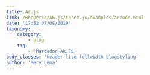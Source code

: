 ```yaml
---
title: Ar.js
link: /Recuerso/AR.js/three.js/examples/arcode.html
date: '17:52 07/08/2019'
taxonomy:
    category:
        - blog
    tag:
        - 'Marcador AR.JS'
body_classes: 'header-lite fullwidth blogstyling'
author: 'Mery Lema'
---
```


